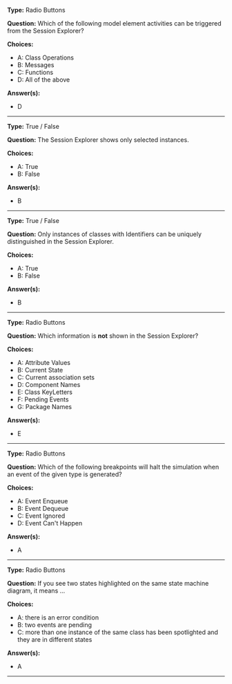 __Type:__ Radio Buttons

__Question:__ Which of the following model element activities can be triggered from the Session Explorer?

__Choices:__
  - A: Class Operations
  - B: Messages
  - C: Functions
  - D: All of the above

__Answer(s):__
  - D

----

__Type:__ True / False 

__Question:__ The Session Explorer shows only selected instances.

__Choices:__
  - A: True
  - B: False
  
__Answer(s):__
  - B

----

__Type:__ True / False

__Question:__ Only instances of classes with Identifiers can be uniquely distinguished in the Session Explorer.

__Choices:__
  - A:  True
  - B:  False
  
__Answer(s):__
  - B
  
----

__Type:__ Radio Buttons

__Question:__ Which information is **not** shown in the Session Explorer?

__Choices:__ 
  - A: Attribute Values
  - B: Current State
  - C: Current association sets
  - D: Component Names
  - E: Class KeyLetters
  - F: Pending Events
  - G: Package Names

__Answer(s):__
  - E

----
  
__Type:__ Radio Buttons
 
__Question:__ Which of the following breakpoints will halt the simulation when an event of the given type is generated?

__Choices:__
  - A: Event Enqueue
  - B: Event Dequeue
  - C: Event Ignored
  - D: Event Can't Happen
  
__Answer(s):__
  - A
  
----
  
__Type:__ Radio Buttons
 
__Question:__ If you see two states highlighted on the same state machine diagram, it means ...

__Choices:__
  - A: there is an error condition
  - B: two events are pending
  - C: more than one instance of the same class has been spotlighted and they are in different states

__Answer(s):__
  - A
  
----
